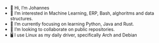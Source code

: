 - 👋 Hi, I’m Johannes
- 👀 I’m interested in Machine Learning, ERP, Bash, alghoritms and data structures.
- 🌱 I’m currently focusing on learning Python, Java and Rust.
- 💞️ I’m looking to collaborate on public repositories.
- 🖥️ I use Linux as my daily driver, specifically Arch and Debian

<!---
hazardous-sun/hazardous-sun is a ✨ special ✨ repository because its `README.md` (this file) appears on your GitHub profile.
You can click the Preview link to take a look at your changes.
--->
